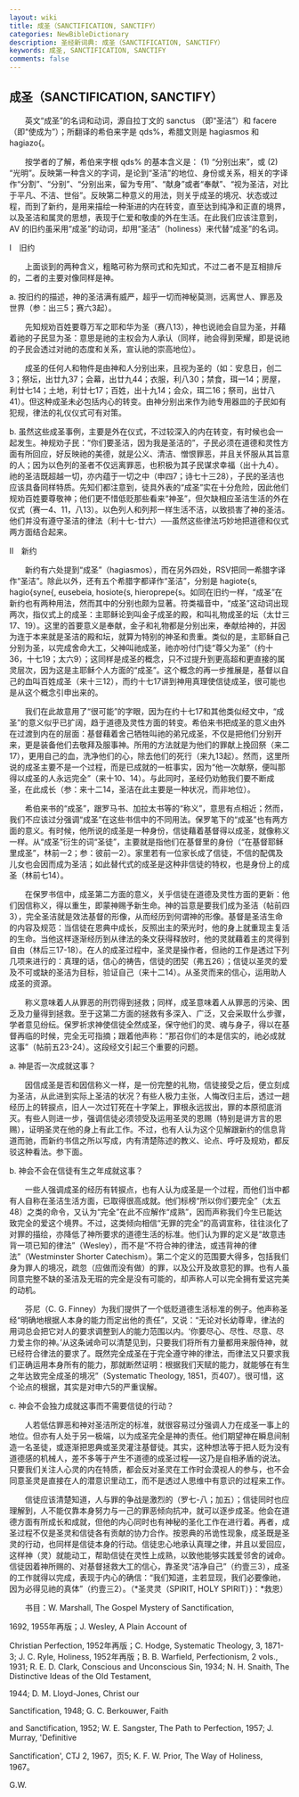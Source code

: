 ```yaml
---
layout: wiki
title: 成圣（SANCTIFICATION, SANCTIFY）
categories: NewBibleDictionary
description: 圣经新词典: 成圣（SANCTIFICATION, SANCTIFY）
keywords: 成圣, SANCTIFICATION, SANCTIFY
comments: false
---
```


## 成圣（SANCTIFICATION, SANCTIFY）

　　英文“成圣”的名词和动词，源自拉丁文的 sanctus （即“圣洁”）和 facere（即“使成为”）；所翻译的希伯来字是 qds%，希腊文则是 hagiasmos 和 hagiazo{。

　　按学者的了解，希伯来字根 qds% 的基本含义是： (1) “分别出来”，或 (2) “光明”。反映第一种含义的字词，是论到“圣洁”的地位、身份或关系，相关的字译作“分割”、“分别”、“分别出来，留为专用”、“献身”或者“奉献”、“视为圣洁，对比于平凡、不洁、世俗”。反映第二种意义的用法，则关乎成圣的境况、状态或过程，而到了新约，是用来描绘一种渐进的内在转变，直至达到纯净和正直的境界，以及圣洁和属灵的思想，表现于仁爱和敬虔的外在生活。在此我们应该注意到，AV 的旧约虽采用“成圣”的动词，却用“圣洁”（holiness）来代替“成圣”的名词。

Ⅰ　旧约

　　上面谈到的两种含义，粗略可称为祭司式和先知式，不过二者不是互相排斥的，二者的主要对像同样是神。

a. 按旧约的描述，神的圣洁满有威严，超乎一切而神秘莫测，远离世人、罪恶及世界（参：出三5；赛六3起）。

　　先知规劝百姓要尊万军之耶和华为圣（赛八13），神也说祂会自显为圣，并藉着祂的子民显为圣：意思是祂的主权会为人承认（同样，祂会得到荣耀，即是说祂的子民会透过对祂的态度和关系，宣认祂的崇高地位）。

　　成圣的任何人和物件是由神和人分别出来，且视为圣的（如：安息日，创二3；祭坛，出廿九37；会幕，出廿九44；衣服，利八30；禁食，珥一14；房屋，利廿七14；土地，利廿七17；百姓，出十九14；会众，珥二16；祭司，出廿八41）。但这种成圣未必包括内心的转变。由神分别出来作为祂专用器皿的子民如有犯规，律法的礼仪仪式可有对策。

b. 虽然这些成圣事例，主要是外在仪式，不过较深入的内在转变，有时候也会一起发生。神规劝子民：“你们要圣洁，因为我是圣洁的”，子民必须在道德和灵性方面有所回应，好反映祂的美德，就是公义、清洁、憎恨罪恶，并且关怀服从其旨意的人；因为以色列的圣者不仅远离罪恶，也积极为其子民谋求幸福（出十九4）。祂的圣洁既超越一切，亦内蕴于一切之中（申四7；诗七十三28），子民的圣洁也应该具备同样特质。先知们都注意到，徒具外表的“成圣”实在十分危险，因此他们规劝百姓要尊敬神；他们更不惜低贬那些看来“神圣”，但欠缺相应圣洁生活的外在仪式（赛一4、11，八13）。以色列人和列邦一样生活不洁，以致损害了神的圣洁。他们并没有遵守圣洁的律法（利十七-廿六）──虽然这些律法巧妙地把道德和仪式两方面结合起来。

Ⅱ　新约

　　新约有六处提到“成圣”（hagiasmos），而在另外四处，RSV把同一希腊字译作“圣洁”。除此以外，还有五个希腊字都译作“圣洁”，分别是 hagiote{s, hagio{syne{, eusebeia, hosiote{s, hieroprepe{s。如同在旧约一样，“成圣”在新约也有两种用法，然而其中的分别也颇为显著。符类福音中，“成圣”这动词出现两次，指仪式上的成圣：主耶稣论到叫金子成圣的殿，和叫礼物成圣的坛（太廿三17、19）。这里的首要意义是奉献，金子和礼物都是分别出来，奉献给神的，并因为连于本来就是圣洁的殿和坛，就算为特别的神圣和贵重。类似的是，主耶稣自己分别为圣，以完成舍命大工，父神叫祂成圣，祂亦吩付门徒“尊父为圣”（约十36，十七19；太六9）；这同样是成圣的概念，只不过提升到更高超和更直接的属灵层次，因为这是主耶稣个人方面的“成圣”。这个概念的再一步推展是，基督以自己的血叫百姓成圣（来十三12），而约十七17讲到神用真理使信徒成圣，很可能也是从这个概念引申出来的。

　　我们在此故意用了“很可能”的字眼，因为在约十七17和其他类似经文中，“成圣”的意义似乎已扩阔，趋于道德及灵性方面的转变。希伯来书把成圣的意义由外在过渡到内在的层面：基督藉着舍己牺牲叫祂的弟兄成圣，不仅是把他们分别开来，更是装备他们去敬拜及服事神。所用的方法就是为他们的罪献上挽回祭（来二17），更用自己的血，洗净他们的心，除去他们的死行（来九13起）。然而，这里所说的成圣主要不是一个过程，而是已成就的一桩事实，因为“他一次献祭，便叫那得以成圣的人永远完全”（来十10、14）。与此同时，圣经仍劝勉我们要不断成圣，在此成长（参：来十二14，圣洁在此主要是一种状况，而非地位）。

　　希伯来书的“成圣”，跟罗马书、加拉太书等的“称义”，意思有点相近；然而，我们不应该过分强调“成圣”在这些书信中的不同用法。保罗笔下的“成圣”也有两方面的意义。有时候，他所说的成圣是一种身份，信徒藉着基督得以成圣，就像称义一样。从“成圣”衍生的词“圣徒”，主要就是指他们在基督里的身份（“在基督耶稣里成圣”，林前一2；参：彼前一2）。家里若有一位家长成了信徒，不信的配偶及儿女也会因而成为圣洁；如此替代式的成圣是这种非信徒的特权，也是身份上的成圣（林前七14）。

　　在保罗书信中，成圣第二方面的意义，关乎信徒在道德及灵性方面的更新：他们因信称义，得以重生，即蒙神赐予新生命。神的旨意是要我们成为圣洁（帖前四3），完全圣洁就是效法基督的形像，从而经历到何谓神的形像。基督是圣洁生命的内容及规范：当信徒在恩典中成长，反照出主的荣光时，他的身上就重现主复活的生命。当他这样逐渐经历到从律法的条文获得释放时，他的灵就藉着主的灵得到自由（林后三17-18）。在人的成圣过程中，圣灵是操作者，但祂的工作是透过下列几项来进行的：真理的话，信心的祷告，信徒的团契（弗五26）；信徒以圣灵的爱及不可或缺的圣洁为目标，验证自己（来十二14）。从圣灵而来的信心，运用助人成圣的资源。

　　称义意味着人从罪恶的刑罚得到拯救；同样，成圣意味着人从罪恶的污染、困乏及力量得到拯救。至于这第二方面的拯救有多深入、广泛，又会采取什么步骤，学者意见纷纭。保罗祈求神使信徒全然成圣，保守他们的灵、魂与身子，得以在基督再临的时候，完全无可指摘；跟着他声称：“那召你们的本是信实的，祂必成就这事”（帖前五23-24）。这段经文引起三个重要的问题。

a. 神是否一次成就这事？

　　因信成圣是否和因信称义一样，是一份完整的礼物，信徒接受之后，便立刻成为圣洁，从此进到实际上圣洁的状况？有些人极力主张，人悔改归主后，透过一趟经历上的转捩点，旧人一次过钉死在十字架上，罪根永远拔出，罪的本原彻底消灭。有些人则进一步，强调信徒必须领受及运用圣灵的恩赐（特别是讲方言的恩赐），证明圣灵在他的身上有此工作。不过，也有人认为这个见解跟新约的信息背道而驰，而新约书信之所以写成，内有清楚陈述的教义、论点、呼吁及规劝，都反驳这种看法。参下面。

b. 神会不会在信徒有生之年成就这事？

　　一些人强调成圣的经历有转捩点，也有人认为成圣是一个过程，而他们当中都有人自称在圣洁生活方面，已取得很高成就。他们标榜“所以你们要完全”（太五48）之类的命令，又认为“完全”在此不应解作“成熟”，因而声称我们今生已能达致完全的爱这个境界。不过，这类倾向相信“无罪的完全”的高调宣称，往往淡化了对罪的描绘，亦降低了神所要求的道德生活的标准。他们认为罪的定义是“故意违背一项已知的律法”（Wesley），而不是“不符合神的律法，或违背神的律法”（Westminster Shorter Catechism）。第二个定义的范围要大得多，包括我们身为罪人的境况，疏忽（应做而没有做）的罪，以及公开及故意犯的罪。也有人虽同意完整不缺的圣洁及无瑕的完全是没有可能的，却声称人可以完全拥有爱这完美的动机。

　　芬尼（C. G. Finney）为我们提供了一个低贬道德生活标准的例子。他声称圣经“明确地根据人本身的能力而定出他的责任”，又说：“无论对长幼尊卑，律法的用词总会把它对人的要求调整到人的能力范围以内。‘你要尽心、尽性、尽意、尽力爱主你的神。’从这条诫命可以清楚见到，只要我们将所有力量都用来服侍神，就已经符合律法的要求了。既然完全成圣在于完全遵守神的律法，而律法又只要求我们正确运用本身所有的能力，那就断然证明：根据我们天赋的能力，就能够在有生之年达致完全成圣的境况”（Systematic Theology, 1851，页407）。很可惜，这个论点的根据，其实是对申六5的严重误解。

c. 神会不会独力成就这事而不需要信徒的行动？

　　人若低估罪恶和神对圣洁所定的标准，就很容易过分强调人力在成圣一事上的地位。但亦有人处于另一极端，以为成圣完全是神的责任。他们期望神在瞬息间制造一名圣徒，或逐渐把恩典或圣灵灌注基督徒。其实，这种想法等于把人贬为没有道德感的机械人，差不多等于产生不道德的成圣过程──这乃是自相矛盾的说法。只要我们关注人心灵的内在特质，都会反对圣灵在工作时会漠视人的参与，也不会同意圣灵是直接在人的潜意识里动工，而不是透过人思维中有意识的过程来工作。

　　信徒应该清楚知道，人与罪的争战是激烈的（罗七-八；加五）；信徒同时也应理解到，人不能仅靠本身努力与一己的罪恶倾向抗冲，就可以逐步成圣。他会在道德方面有所成长和成就，但他的内心同时也有神秘的圣化工作在进行着。再者，成圣过程不仅是圣灵和信徒各有贡献的协力合作。按恩典的吊诡性现象，成圣既是圣灵的行动，也同样是信徒本身的行动。信徒忠心地承认真理之律，并且以爱回应，这样神（灵）就能动工，帮助信徒在灵性上成熟，以致他能够实践爱邻舍的诫命。信徒因着神所赐的、对基督拯救大工的信心，靠圣灵“洁净自己”（约壹三3），成圣的工作就得以完成，表现于内心的确信：“我们知道，主若显现，我们必要像祂，因为必得见祂的真体”（约壹三2）。（*圣灵灵（SPIRIT, HOLY SPIRIT）}：*救恩）

　　书目：W. Marshall, The Gospel Mystery of Sanctification,

1692, 1955年再版；J. Wesley, A Plain Account of

Christian Perfection, 1952年再版；C. Hodge, Systematic Theology, 3, 1871-3; J. C. Ryle, Holiness, 1952年再版；B. B. Warfield, Perfectionism, 2 vols., 1931; R. E. D. Clark, Conscious and Unconscious Sin, 1934; N. H. Snaith, The Distinctive Ideas of the Old Testament,

1944; D. M. Lloyd-Jones, Christ our

Sanctification, 1948; G. C. Berkouwer, Faith

and Sanctification, 1952; W. E. Sangster, The Path to Perfection, 1957; J. Murray, 'Definitive

Sanctification', CTJ 2, 1967，页5; K. F. W. Prior, The Way of Holiness, 1967。

G.W.








